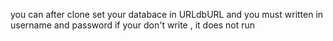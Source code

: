 you can after clone set your databace in URLdbURL and you must written in username and password
if your don't write , it does not run
